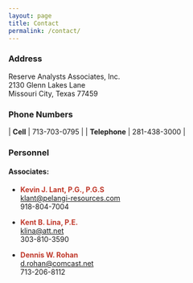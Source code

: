 ```yaml
---
layout: page
title: Contact
permalink: /contact/
---
```

### Address

Reserve Analysts Associates, Inc.  
2130 Glenn Lakes Lane  
Missouri City, Texas 77459  

### Phone Numbers

| **Cell**      | 713-703-0795 |
| **Telephone** | 281-438-3000 |

### Personnel
#### Associates:
* <span style="color:#c0392b">**Kevin J. Lant, P.G., P.G.S**</span>  
	[klant@pelangi-resources.com](mailto:klant@pelangi-resources.com)  
	918-804-7004

*  <span style="color:#c0392b">**Kent B. Lina, P.E.**</span>  
	[klina@att.net](mailto:klina@att.net)  
	303-810-3590

*  <span style="color:#c0392b">**Dennis W. Rohan**</span>  
	[d.rohan@comcast.net](mailto:d.rohan@comcast.net)  
	713-206-8112
 
